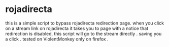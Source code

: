 # rojadirecta
this is a simple script to bypass rojadirecta redirection page.
when you click on a stream link on rojadirecta it takes you to page 
with a  notice that redirection is disabled, this script will go to the stream directly .
saving you a click . 
tested on ViolentMonkey only on firefox .
